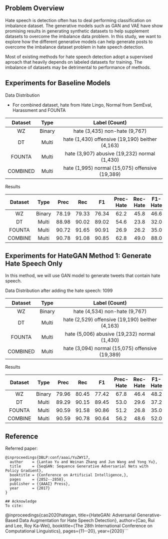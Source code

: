## Problem Overview
Hate speech is detection often has to deal performing classification on imbalance dataset. The generative models such as GAN and VAE have show promising results in generating synthetic datasets to help supplement datasets to overcome the imbalance data problem. In this study, we want to explore how the different generative models can help generate posts to overcome the imbalance dataset problem in hate speech detection.


Most of existing methods for hate speech detection adopt a supervised aproach that heavily depends on labeled datasets for training. The imbalance of datasets may be detrimental to performance of methods. 
## Experiments for Baseline Models

Data Distribution  
- For combined dataset, hate from Hate Lingo, Normal from SemEval, Harassment and FOUNTA

| Dataset | Type   | Label (Count)                                     |
| :-----: | :----: | :-----------------------------------------------: | 
| WZ      | Binary | hate (3,435) non-hate (9,767)                     |
| DT      | Multi  | hate (1,430) offensive (19,190) beither (4,163)   |
| FOUNTA  | Multi  | hate (3,907) abusive (19,232) normal (1,430)      |
| COMBINED| Multi  | hate (1,995) normal (15,075) offensive (19,389)   |

Results

| Dataset | Type   | Prec | Rec | F1  | Prec-Hate | Rec-Hate | F1-Hate |
| :-----: | :----: | :--: | :-: | :-: | :-------: | :------: | :-----: |
| WZ      | Binary | 78.19|79.33|76.34|62.2       |45.8      |46.6     |
| DT      | Multi  | 88.98|90.02|89.02|54.6       |23.8      |32.0     |
| FOUNTA  | Multi  | 90.72|91.65|90.91|26.9       |26.2      |35.0     |  
| COMBINE | Multi  | 90.78|91.08|90.85|62.8       |49.0      |88.0     |

## Experiments for HateGAN Method 1: Generate Hate Speech Only
In this method, we will use GAN model to generate tweets that contain hate speech.

Data Distribution after adding the hate speech: 1099

| Dataset | Type   | Label (Count)                                     |
| :-----: | :----: | :-----------------------------------------------: | 
| WZ      | Binary | hate (4,534) non-hate (9,767)                     |
| DT      | Multi  | hate (2,529) offensive (19,190) beither (4,163)   |
| FOUNTA  | Multi  | hate (5,006) abusive (19,232) normal (1,430)      |
| COMBINED| Multi  | hate (3,094) normal (15,075) offensive (19,389)   |

Results

| Dataset | Type   | Prec | Rec | F1  | Prec-Hate | Rec-Hate | F1-Hate |
| :-----: | :----: | :--: | :-: | :-: | :-------: | :------: | :-----: |
| WZ      | Binary |79.96 |80.45|77.42|67.8       |46.4      |48.2     |
| DT      | Multi  |89.29 |90.15|89.45|53.0       |29.6      |37.2     |
| FOUNTA  | Multi  |90.59 |91.58|90.86|51.2       |26.8      |35.0     |  
| COMBINE | Multi  |90.59 |90.78|90.64|56.2       |48.6      |52.0     |

## Reference  
Referred paper:
```
@inproceedings{DBLP:conf/aaai/YuZWY17,
  author    = {Lantao Yu and Weinan Zhang and Jun Wang and Yong Yu},
  title     = {SeqGAN: Sequence Generative Adversarial Nets with Policy Gradient},
  booktitle = {Conference on Artificial Intelligence,},
  pages     = {2852--2858},
  publisher = {{AAAI} Press},
  year      = {2017}
}     
  
## Acknowledge  
To cite:
```
@inproceedings{cao2020hategan,
  title={HateGAN: Adversarial Generative-Based Data Augmentation for Hate Speech Detection},
  author={Cao, Rui and Lee, Roy Ka-Wei},
  booktitle={The 28th International Conference on Computational Linguistics},
  pages={11--20},
  year={2020}```

